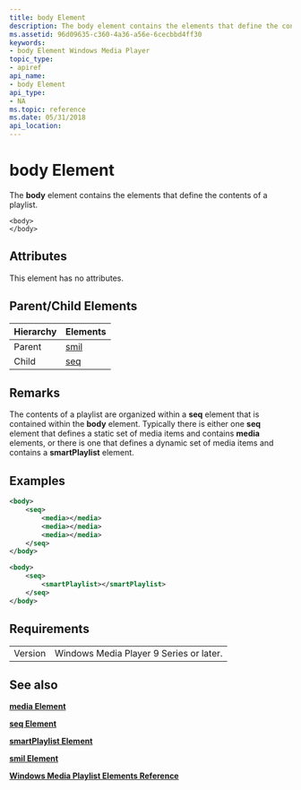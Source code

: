 ```yaml
---
title: body Element
description: The body element contains the elements that define the contents of a playlist.
ms.assetid: 96d09635-c360-4a36-a56e-6cecbbd4ff30
keywords:
- body Element Windows Media Player
topic_type:
- apiref
api_name:
- body Element
api_type:
- NA
ms.topic: reference
ms.date: 05/31/2018
api_location: 
---
```


# body Element

The **body** element contains the elements that define the contents of a playlist.

``` syntax
<body>
</body>
```

## Attributes

This element has no attributes.

## Parent/Child Elements



| Hierarchy | Elements                 |
|-----------|--------------------------|
| Parent    | [smil](smil-element.md) |
| Child     | [seq](seq-element.md)   |



 

## Remarks

The contents of a playlist are organized within a **seq** element that is contained within the **body** element. Typically there is either one **seq** element that defines a static set of media items and contains **media** elements, or there is one that defines a dynamic set of media items and contains a **smartPlaylist** element.

## Examples


```XML
<body>
    <seq>
        <media></media>
        <media></media>
        <media></media>
    </seq>
</body>

<body>
    <seq>
        <smartPlaylist></smartPlaylist>
    </seq>
</body>
```



## Requirements



|                    |                                                    |
|--------------------|----------------------------------------------------|
| Version<br/> | Windows Media Player 9 Series or later.<br/> |



## See also

<dl> <dt>

[**media Element**](media-element.md)
</dt> <dt>

[**seq Element**](seq-element.md)
</dt> <dt>

[**smartPlaylist Element**](smartplaylist-element.md)
</dt> <dt>

[**smil Element**](smil-element.md)
</dt> <dt>

[**Windows Media Playlist Elements Reference**](windows-media-playlist-elements-reference.md)
</dt> </dl>

 

 





